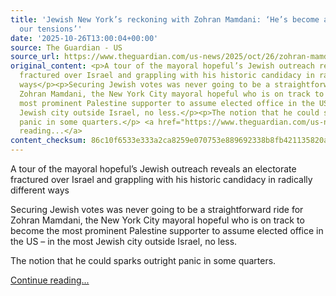 ```yaml
---
title: 'Jewish New York’s reckoning with Zohran Mamdani: ‘He’s become a vehicle for
  our tensions’'
date: '2025-10-26T13:00:04+00:00'
source: The Guardian - US
source_url: https://www.theguardian.com/us-news/2025/oct/26/zohran-mamdani-jewish-voters-new-york
original_content: <p>A tour of the mayoral hopeful’s Jewish outreach reveals an electorate
  fractured over Israel and grappling with his historic candidacy in radically different
  ways</p><p>Securing Jewish votes was never going to be a straightforward ride for
  Zohran Mamdani, the New York City mayoral hopeful who is on track to become the
  most prominent Palestine supporter to assume elected office in the US – in the most
  Jewish city outside Israel, no less.</p><p>The notion that he could sparks outright
  panic in some quarters.</p> <a href="https://www.theguardian.com/us-news/2025/oct/26/zohran-mamdani-jewish-voters-new-york">Continue
  reading...</a>
content_checksum: 86c10f6533e333a2ca8259e070753e889692338b8fb421135820a25d43a27601
---
```


A tour of the mayoral hopeful’s Jewish outreach reveals an electorate fractured over Israel and grappling with his historic candidacy in radically different ways

Securing Jewish votes was never going to be a straightforward ride for Zohran Mamdani, the New York City mayoral hopeful who is on track to become the most prominent Palestine supporter to assume elected office in the US – in the most Jewish city outside Israel, no less.

The notion that he could sparks outright panic in some quarters.

 [Continue reading...](https://www.theguardian.com/us-news/2025/oct/26/zohran-mamdani-jewish-voters-new-york)